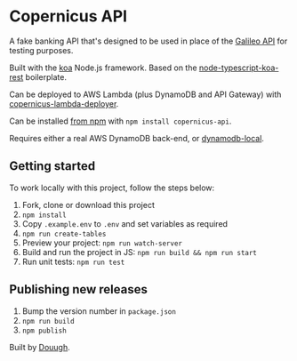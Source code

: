 # Copernicus API

A fake banking API that's designed to be used in place of
the [Galileo API](https://docs.galileo-ft.com/) for testing
purposes.

Built with the [koa](https://github.com/koajs/koa) Node.js
framework. Based on the
[node-typescript-koa-rest](https://github.com/javieraviles/node-typescript-koa-rest)
boilerplate.

Can be deployed to AWS Lambda (plus DynamoDB and API Gateway) with
[copernicus-lambda-deployer](https://github.com/Jaza/copernicus-lambda-deployer).

Can be installed [from npm](https://www.npmjs.com/package/copernicus-api) with
`npm install copernicus-api`.

Requires either a real AWS DynamoDB back-end, or
[dynamodb-local](https://hub.docker.com/r/amazon/dynamodb-local).

## Getting started

To work locally with this project, follow the steps below:

1. Fork, clone or download this project
1. `npm install`
1. Copy `.example.env` to `.env` and set variables as required
1. `npm run create-tables`
1. Preview your project: `npm run watch-server`
1. Build and run the project in JS: `npm run build && npm run start`
1. Run unit tests: `npm run test`

## Publishing new releases

1. Bump the version number in `package.json`
1. `npm run build`
1. `npm publish`

Built by [Douugh](https://douugh.com/).
